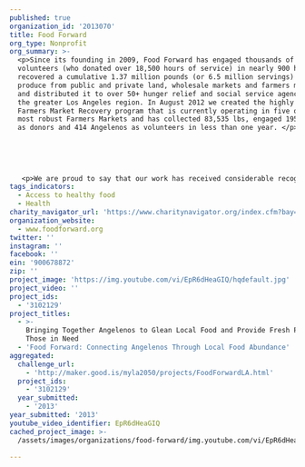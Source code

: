 ```yaml
---
published: true
organization_id: '2013070'
title: Food Forward
org_type: Nonprofit
org_summary: >-
  <p>Since its founding in 2009, Food Forward has engaged thousands of
  volunteers (who donated over 18,500 hours of service) in nearly 900 harvests,
  recovered a cumulative 1.37 million pounds (or 6.5 million servings) of fresh
  produce from public and private land, wholesale markets and farmers markets,
  and distributed it to over 50+ hunger relief and social service agencies in
  the greater Los Angeles region. In August 2012 we created the highly impactful
  Farmers Market Recovery program that is currently operating in five of LA's
  most robust Farmers Markets and has collected 83,535 lbs, engaged 195 farmers
  as donors and 414 Angelenos as volunteers in less than one year. </p>
   
   
   
   
   
   <p>We are proud to say that our work has received considerable recognition. Executive Director Rick Nahmias was winner of the LA Social Venture Partners Fast Pitch Audience Award and Impact/Innovation Award in 2010; a speaker at 2011 TEDx Los Angeles at USC; recently selected as a "New Food Hero" of 2012 by Vegetarian Times Magazine and Ecocentric Blog; and in 2012 was chosen as one of two Southern California delegates to Slow Food’s bi-annual Terra Madre in Torino Italy. In 2011, Food Forward was also the youngest recipient of a Carl and Roberta Deutsch Foundation Halo Award for fostering outstanding volunteerism. Our accomplishments are also receiving increasing attention from dozens of media outlets including the Los Angeles Times, The Atlantic, Huffington Post, GOOD, KCRW, KPCC, KPFC, LA Daily News, and NPR's Marketplace.</p>
tags_indicators:
  - Access to healthy food
  - Health
charity_navigator_url: 'https://www.charitynavigator.org/index.cfm?bay=search.profile&ein=900678872'
organization_website:
  - www.foodforward.org
twitter: ''
instagram: ''
facebook: ''
ein: '900678872'
zip: ''
project_image: 'https://img.youtube.com/vi/EpR6dHeaGIQ/hqdefault.jpg'
project_video: ''
project_ids:
  - '3102129'
project_titles:
  - >-
    Bringing Together Angelenos to Glean Local Food and Provide Fresh Produce to
    Those in Need
  - 'Food Forward: Connecting Angelenos Through Local Food Abundance'
aggregated:
  challenge_url:
    - 'http://maker.good.is/myla2050/projects/FoodForwardLA.html'
  project_ids:
    - '3102129'
  year_submitted:
    - '2013'
year_submitted: '2013'
youtube_video_identifier: EpR6dHeaGIQ
cached_project_image: >-
  /assets/images/organizations/food-forward/img.youtube.com/vi/EpR6dHeaGIQ/hqdefault.jpg

---
```

